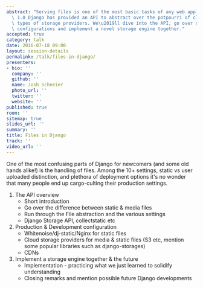 ```yaml
---
abstract: "Serving files is one of the most basic tasks of any web application. Since\
  \ 1.0 Django has provided an API to abstract over the potpourri of cloud and other\
  \ types of storage providers. We\u2019ll dive into the API, go over some recommended\
  \ configurations and implement a novel storage engine together."
accepted: true
category: talk
date: 2016-07-18 09:00
layout: session-details
permalink: /talk/files-in-django/
presenters:
- bio: ''
  company: ''
  github: ''
  name: Josh Schneier
  photo_url: ''
  twitter: ''
  website: ''
published: true
room: ''
sitemap: true
slides_url: ''
summary: ''
title: Files in Django
track: ''
video_url: ''
---
```


One of the most confusing parts of Django for newcomers (and some old hands alike!) is the handling of files. Among the 10+ settings, static vs user uploaded distinction, and plethora of deployment options it's no wonder that many people end up cargo-culting their production settings.

1. The API overview
     * Short introduction
     * Go over the difference between static & media files
     * Run through the File abstraction and the various settings
     * Django Storage API, collectstatic etc
2.  Production & Development configuration
     * Whitenoise/dj-static/Nginx for static files
     * Cloud storage providers for media & static files (S3 etc, mention some popular libraries such as django-storages)
     * CDNs
3.  Implement a storage engine together & the future
     * Implementation - practicing what we just learned to solidify understanding
     * Closing remarks and mention possible future Django developments